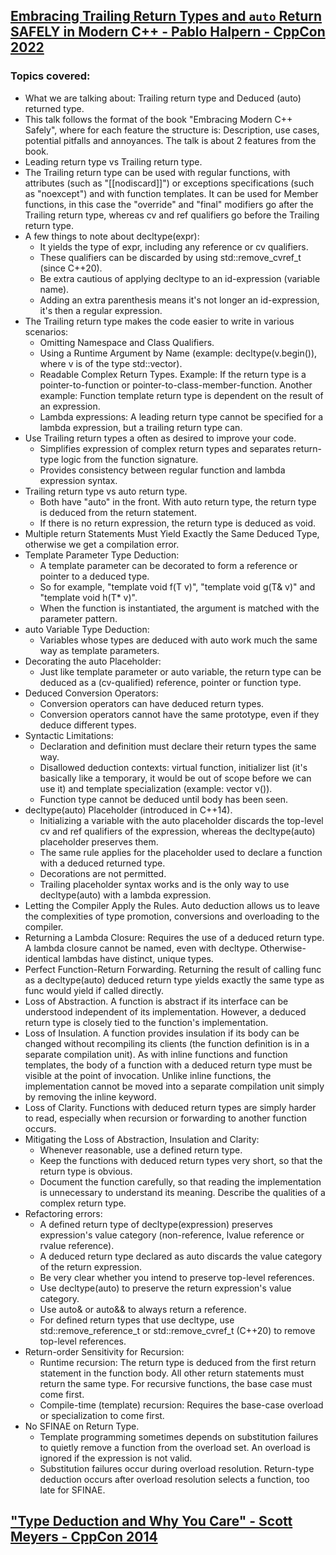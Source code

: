 ## [Embracing Trailing Return Types and `auto` Return SAFELY in Modern C++ - Pablo Halpern - CppCon 2022](https://www.youtube.com/watch?v=Tnl7FnwJ2Uw&list=LL6MKUgGZ9Q8c2Ff7GnoRoqA)
### Topics covered:
* What we are talking about: Trailing return type and Deduced (auto) returned type.
* This talk follows the format of the book "Embracing Modern C++ Safely", where for each feature the structure is: Description, use cases, potential pitfalls and annoyances. The talk is about 2 features from the book.
* Leading return type vs Trailing return type.
* The Trailing return type can be used with regular functions, with attributes (such as "[[nodiscard]]") or exceptions specifications (such as "noexcept") and with function templates. It can be used for Member functions, in this case the "override" and "final" modifiers go after the Trailing return type, whereas cv and ref qualifiers go before the Trailing return type.
* A few things to note about decltype(expr): 
  * It yields the type of expr, including any reference or cv qualifiers. 
  * These qualifiers can be discarded by using std::remove_cvref_t (since C++20). 
  * Be extra cautious of applying decltype to an id-expression (variable name). 
  * Adding an extra parenthesis means it's not longer an id-expression, it's then a regular expression.
* The Trailing return type makes the code easier to write in various scenarios:
  * Omitting Namespace and Class Qualifiers.
  * Using a Runtime Argument by Name (example: decltype(v.begin()), where v is of the type std::vector<T>).
  * Readable Complex Return Types. Example: If the return type is a pointer-to-function or pointer-to-class-member-function. Another example: Function template return type is dependent on the result of an expression.
  * Lambda expressions: A leading return type cannot be specified for a lambda expression, but a trailing return type can.
* Use Trailing return types a often as desired to improve your code. 
  * Simplifies expression of complex return types and separates return-type logic from the function signature. 
  * Provides consistency between regular function and lambda expression syntax. 
* Trailing return type vs auto return type. 
  * Both have "auto" in the front. With auto return type, the return type is deduced from the return statement. 
  * If there is no return expression, the return type is deduced as void.
* Multiple return Statements Must Yield Exactly the Same Deduced Type, otherwise we get a compilation error.
* Template Parameter Type Deduction: 
  * A template parameter can be decorated to form a reference or pointer to a deduced type. 
  * So for example, "template <typename T> void f(T v)", "template <typename T> void g(T& v)" and "template <typename T> void h(T* v)".
  * When the function is instantiated, the argument is matched with the parameter pattern.
* auto Variable Type Deduction: 
  * Variables whose types are deduced with auto work much the same way as template parameters.
* Decorating the auto Placeholder: 
  * Just like template parameter or auto variable, the return type can be deduced as a (cv-qualified) reference, pointer or function type.
* Deduced Conversion Operators: 
  * Conversion operators can have deduced return types. 
  * Conversion operators cannot have the same prototype, even if they deduce different types.
* Syntactic Limitations: 
  * Declaration and definition must declare their return types the same way. 
  * Disallowed deduction contexts: virtual function, initializer list (it's basically like a temporary, it would be out of scope before we can use it) and template specialization (example: vector<auto> v()).
  * Function type cannot be deduced until body has been seen.
* decltype(auto) Placeholder (introduced in C++14). 
  * Initializing a variable with the auto placeholder discards the top-level cv and ref qualifiers of the expression, whereas the decltype(auto) placeholder preserves them. 
  * The same rule applies for the placeholder used to declare a function with a deduced returned type. 
  * Decorations are not permitted. 
  * Trailing placeholder syntax works and is the only way to use decltype(auto) with a lambda expression.
* Letting the Compiler Apply the Rules. Auto deduction allows us to leave the complexities of type promotion, conversions and overloading to the compiler.
* Returning a Lambda Closure: Requires the use of a deduced return type. A lambda closure cannot be named, even with decltype. Otherwise-identical lambdas have distinct, unique types.
* Perfect Function-Return Forwarding. Returning the result of calling func as a decltype(auto) deduced return type yields exactly the same type as func would yield if called directly.
* Loss of Abstraction. A function is abstract if its interface can be understood independent of its implementation. However, a deduced return type is closely tied to the function's implementation. 
* Loss of Insulation. A function provides insulation if its body can be changed without recompiling its clients (the function definition is in a separate compilation unit). As with inline functions and function templates, the body of a function with a deduced return type must be visible at the point of invocation. Unlike inline functions, the implementation cannot be moved into a separate compilation unit simply by removing the inline keyword.
* Loss of Clarity. Functions with deduced return types are simply harder to read, especially when recursion or forwarding to another function occurs.
* Mitigating the Loss of Abstraction, Insulation and Clarity:
  * Whenever reasonable, use a defined return type.
  * Keep the functions with deduced return types very short, so that the return type is obvious.
  * Document the function carefully, so that reading the implementation is unnecessary to understand its meaning. Describe the qualities of a complex return type.
* Refactoring errors:
  * A defined return type of decltype(expression) preserves expression's value category (non-reference, lvalue reference or rvalue reference).
  * A deduced return type declared as auto discards the value category of the return expression.
  * Be very clear whether you intend to preserve top-level references.
  * Use decltype(auto) to preserve the return expression's value category.
  * Use auto& or auto&& to always return a reference.
  * For defined return types that use decltype, use std::remove_reference_t or std::remove_cvref_t (C++20) to remove top-level references.
* Return-order Sensitivity for Recursion:
  * Runtime recursion: The return type is deduced from the first return statement in the function body. All other return statements must return the same type. For recursive functions, the base case must come first.
  * Compile-time (template) recursion: Requires the base-case overload or specialization to come first.
* No SFINAE on Return Type. 
  * Template programming sometimes depends on substitution failures to quietly remove a function from the overload set. An overload is ignored if the expression is not valid.
  * Substitution failures occur during overload resolution. Return-type deduction occurs after overload resolution selects a function, too late for SFINAE.

## ["Type Deduction and Why You Care" - Scott Meyers - CppCon 2014](https://www.youtube.com/watch?v=wQxj20X-tIU&list=LL6MKUgGZ9Q8c2Ff7GnoRoqA)


